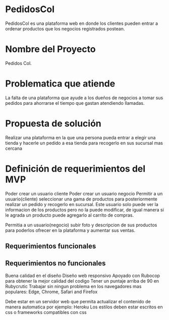# PedidosCol
PedidosCol es una plataforma web en donde los clientes pueden entrar a ordenar productos que los negocios registrados postean.

# Nombre del Proyecto
Pedidos Col.

# Problematica que atiende
La falta de una plataforma que ayude a los dueños de negocios a tomar sus pedidos para ahorrarse el tiempo que gastan atendiendo llamadas.

# Propuesta de solución
Realizar una plataforma en la que una persona pueda entrar a elegir una tienda y hacerle un pedido a esa tienda para recogerlo en sus sucursal mas cercana

# Definición de requerimientos del MVP
Poder crear un usuario cliente
Poder crear un usuario negocio
Permitir a un usuario(cliente) seleccionar una gama de productos para posteriormente realizar un pedido y recogerlo en sucursal. Este usuario solo puede ver la informacion de los productos pero no la puede modificar, de igual manera si le agrada un producto puede agregarlo al carrito de compras.

Permitia a un usuario(negocio) subir foto y descripcion de sus productos para poderlos ofrecer en la plataforma y aumentar sus ventas.

## Requerimientos funcionales


## Requerimientos no funcionales
Buena calidad en el diseño
Diseño web responsivo
Apoyado con Rubocop para obtener la mejor calidad del codigo
Tener un puntaje arriba de 90 en Rubycrutic
Trabajar sin ningun problema en los navegadores mas populares: Edge, Chrome, Safari and Firefox

Debe estar en un servidor web que permita actualizar el contenido de manera automatica por ejemplo: Heroku
Los estilos deben estar escritos en css o frameworks compatibles con css
